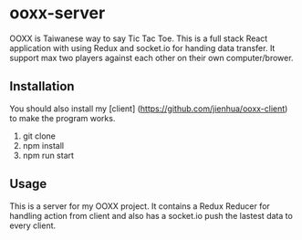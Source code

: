 # ooxx-server
OOXX is Taiwanese way to say Tic Tac Toe. This is a full stack React application with using Redux and socket.io for handing data transfer.
It support max two players against each other on their own computer/brower. 


## Installation
You should also install my [client] (https://github.com/jienhua/ooxx-client) to make the program works.

1. git clone
2. npm install
3. npm run start

## Usage
This is a server for my OOXX project. It contains a Redux Reducer for handling action from client and also has a socket.io push the lastest data to every client.
